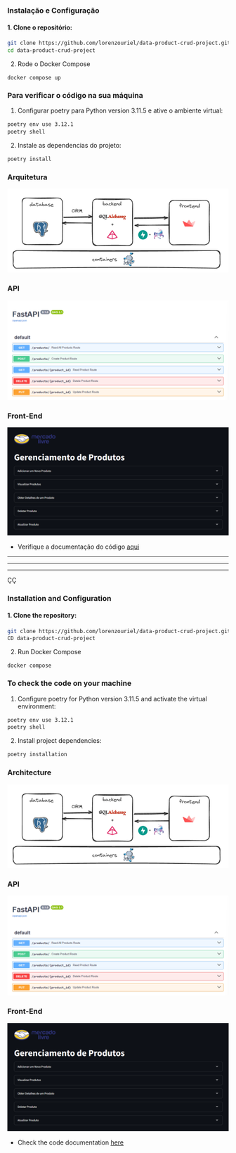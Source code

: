 ### Instalação e Configuração

#### 1. Clone o repositório:
```bash
git clone https://github.com/lorenzouriel/data-product-crud-project.git
cd data-product-crud-project
```

2. Rode o Docker Compose
```docker
docker compose up
```

### Para verificar o código na sua máquina
1. Configurar poetry para Python version 3.11.5 e ative o ambiente virtual:
```bash
poetry env use 3.12.1
poetry shell
```

2. Instale as dependencias do projeto:
```bash
poetry install
```

### Arquitetura
![flow](/docs/flow.png)

### API
![crud](/docs/crud.png)

### Front-End
![front](/docs/front.png)

- Verifique a documentação do código [aqui](/docs/README.md)

---
---
---
ÇÇ
### Installation and Configuration

#### 1. Clone the repository:
```bash
git clone https://github.com/lorenzouriel/data-product-crud-project.git
CD data-product-crud-project
```

2. Run Docker Compose
```docker
docker compose
```

### To check the code on your machine
1. Configure poetry for Python version 3.11.5 and activate the virtual environment:
```bash
poetry env use 3.12.1
poetry shell
```

2. Install project dependencies:
```bash
poetry installation
```

### Architecture
![flow](/docs/flow.png)

### API
![crud](/docs/crud.png)

### Front-End
![front](/docs/front.png)

- Check the code documentation [here](/docs/README.md)